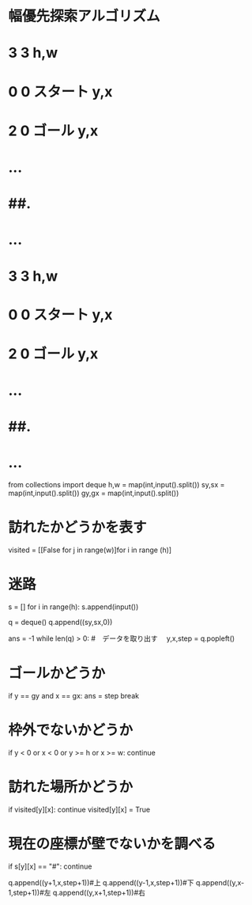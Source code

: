 # 幅優先探索アルゴリズム

# 3 3 h,w
# 0 0 スタート y,x
# 2 0 ゴール  y,x
# ...
# ##.
# ...

   # 3 3 h,w
# 0 0 スタート y,x
# 2 0 ゴール  y,x
# ...
# ##.
# ...



from collections import deque
h,w = map(int,input().split())
sy,sx = map(int,input().split())
gy,gx = map(int,input().split())
# 訪れたかどうかを表す
visited = [[False for j in range(w)]for i in range (h)]
# 迷路
s = []
for i in range(h):
  s.append(input())

q = deque()
q.append((sy,sx,0))

ans = -1
while len(q) > 0:
  #　データを取り出す　
  y,x,step = q.popleft()
  
  # ゴールかどうか
  if y == gy and x == gx:
    ans = step
    break
  # 枠外でないかどうか
  if y < 0 or x < 0 or y >= h or x >= w:
    continue
  # 訪れた場所かどうか
  if visited[y][x]:
    continue
  visited[y][x] = True 

  # 現在の座標が壁でないかを調べる
  if s[y][x] == "#":
    continue
  
  q.append((y+1,x,step+1))#上
  q.append((y-1,x,step+1))#下
  q.append((y,x-1,step+1))#左
  q.append((y,x+1,step+1))#右
    


    
  